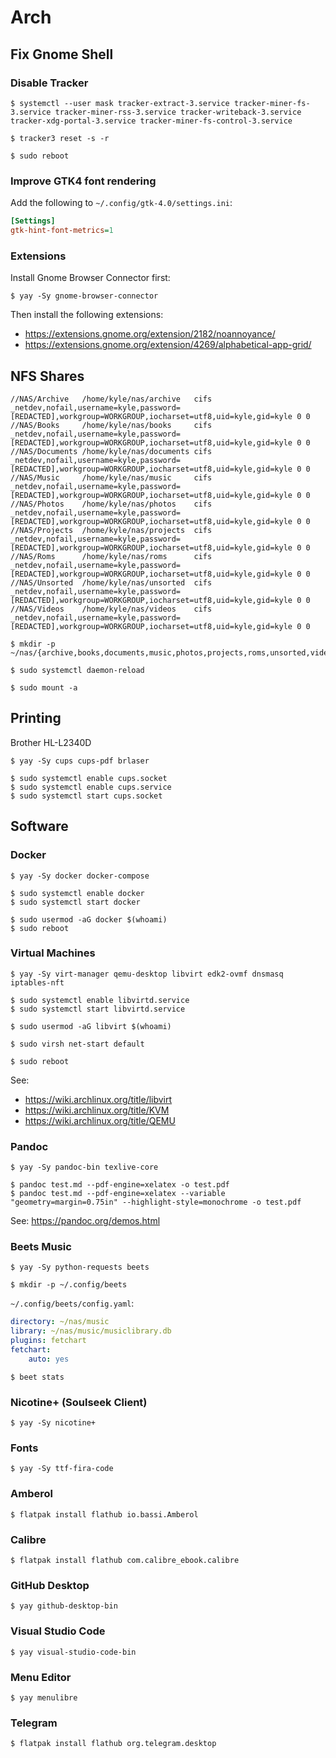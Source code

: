 # Arch

## Fix Gnome Shell

### Disable Tracker

```console
$ systemctl --user mask tracker-extract-3.service tracker-miner-fs-3.service tracker-miner-rss-3.service tracker-writeback-3.service tracker-xdg-portal-3.service tracker-miner-fs-control-3.service
```

```console
$ tracker3 reset -s -r
```

```console
$ sudo reboot
```

### Improve GTK4 font rendering

Add the following to `~/.config/gtk-4.0/settings.ini`:

```ini
[Settings]
gtk-hint-font-metrics=1
```

### Extensions

Install Gnome Browser Connector first:

```console
$ yay -Sy gnome-browser-connector
```

Then install the following extensions:

* https://extensions.gnome.org/extension/2182/noannoyance/
* https://extensions.gnome.org/extension/4269/alphabetical-app-grid/

## NFS Shares

```text
//NAS/Archive   /home/kyle/nas/archive   cifs _netdev,nofail,username=kyle,password=[REDACTED],workgroup=WORKGROUP,iocharset=utf8,uid=kyle,gid=kyle 0 0
//NAS/Books     /home/kyle/nas/books     cifs _netdev,nofail,username=kyle,password=[REDACTED],workgroup=WORKGROUP,iocharset=utf8,uid=kyle,gid=kyle 0 0
//NAS/Documents /home/kyle/nas/documents cifs _netdev,nofail,username=kyle,password=[REDACTED],workgroup=WORKGROUP,iocharset=utf8,uid=kyle,gid=kyle 0 0
//NAS/Music     /home/kyle/nas/music     cifs _netdev,nofail,username=kyle,password=[REDACTED],workgroup=WORKGROUP,iocharset=utf8,uid=kyle,gid=kyle 0 0
//NAS/Photos    /home/kyle/nas/photos    cifs _netdev,nofail,username=kyle,password=[REDACTED],workgroup=WORKGROUP,iocharset=utf8,uid=kyle,gid=kyle 0 0
//NAS/Projects  /home/kyle/nas/projects  cifs _netdev,nofail,username=kyle,password=[REDACTED],workgroup=WORKGROUP,iocharset=utf8,uid=kyle,gid=kyle 0 0
//NAS/Roms      /home/kyle/nas/roms      cifs _netdev,nofail,username=kyle,password=[REDACTED],workgroup=WORKGROUP,iocharset=utf8,uid=kyle,gid=kyle 0 0
//NAS/Unsorted  /home/kyle/nas/unsorted  cifs _netdev,nofail,username=kyle,password=[REDACTED],workgroup=WORKGROUP,iocharset=utf8,uid=kyle,gid=kyle 0 0
//NAS/Videos    /home/kyle/nas/videos    cifs _netdev,nofail,username=kyle,password=[REDACTED],workgroup=WORKGROUP,iocharset=utf8,uid=kyle,gid=kyle 0 0
```

```console
$ mkdir -p ~/nas/{archive,books,documents,music,photos,projects,roms,unsorted,videos}
```

```console
$ sudo systemctl daemon-reload
```

```console
$ sudo mount -a
```

## Printing

Brother HL-L2340D

```console
$ yay -Sy cups cups-pdf brlaser
```

```console
$ sudo systemctl enable cups.socket
$ sudo systemctl enable cups.service
$ sudo systemctl start cups.socket
```

## Software

### Docker

```console
$ yay -Sy docker docker-compose
```

```console
$ sudo systemctl enable docker
$ sudo systemctl start docker
```

```console
$ sudo usermod -aG docker $(whoami)
$ sudo reboot
```

### Virtual Machines

```console
$ yay -Sy virt-manager qemu-desktop libvirt edk2-ovmf dnsmasq iptables-nft
```

```console
$ sudo systemctl enable libvirtd.service
$ sudo systemctl start libvirtd.service
```

```console
$ sudo usermod -aG libvirt $(whoami)
```

```console
$ sudo virsh net-start default
```

```console
$ sudo reboot
```

See:

* https://wiki.archlinux.org/title/libvirt
* https://wiki.archlinux.org/title/KVM
* https://wiki.archlinux.org/title/QEMU

### Pandoc

```console
$ yay -Sy pandoc-bin texlive-core
```

```console
$ pandoc test.md --pdf-engine=xelatex -o test.pdf
$ pandoc test.md --pdf-engine=xelatex --variable "geometry=margin=0.75in" --highlight-style=monochrome -o test.pdf
```

See: https://pandoc.org/demos.html

### Beets Music

```console
$ yay -Sy python-requests beets
```

```console
$ mkdir -p ~/.config/beets
```

`~/.config/beets/config.yaml`:

```yaml
directory: ~/nas/music
library: ~/nas/music/musiclibrary.db
plugins: fetchart
fetchart:
    auto: yes
```

```console
$ beet stats
```

### Nicotine+ (Soulseek Client)

```console
$ yay -Sy nicotine+
```

### Fonts

```console
$ yay -Sy ttf-fira-code
```

### Amberol

```console
$ flatpak install flathub io.bassi.Amberol
```

### Calibre

```console
$ flatpak install flathub com.calibre_ebook.calibre
```

### GitHub Desktop

```console
$ yay github-desktop-bin
```

### Visual Studio Code

```console
$ yay visual-studio-code-bin
```

### Menu Editor

```console
$ yay menulibre
```

### Telegram

```console
$ flatpak install flathub org.telegram.desktop
```
